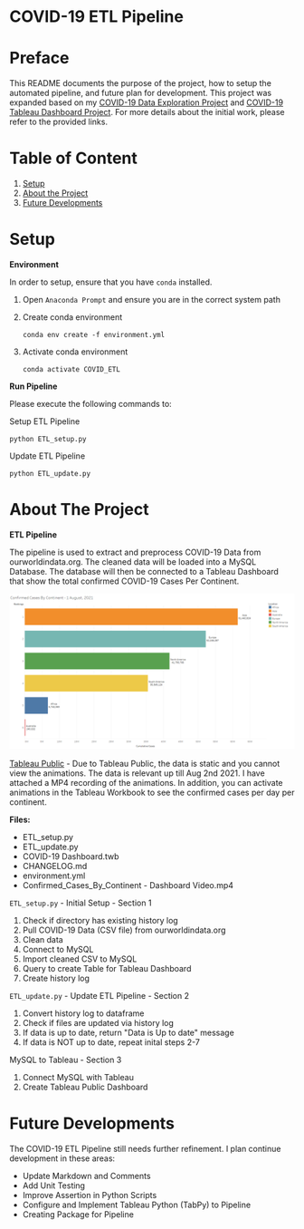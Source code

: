 # **COVID-19 ETL Pipeline**

# Preface
This README documents the purpose of the project, how to setup the automated pipeline, and future plan for development. This project was expanded based on my [COVID-19 Data Exploration Project](https://github.com/AspiringDSer/PortfolioProjects/tree/main/SQL-Projects/COVID-19_Data_Exploration_Project) and [COVID-19 Tableau Dashboard Project](https://github.com/AspiringDSer/PortfolioProjects/tree/main/Tableau-Projects/COVID-19_Dashboard). For more details about the initial work, please refer to the provided links.  

# Table of Content 
1. [Setup](#Setup)
2. [About the Project](#AboutTheProject)
3. [Future Developments](#FutureDevelopments)

# Setup <a name='Setup'></a>
**Environment**

In order to setup, ensure that you have `conda` installed. 

1. Open `Anaconda Prompt` and ensure you are in the correct system path 
2. Create conda environment

    ```
    conda env create -f environment.yml
    ```
3. Activate conda environment 
    ```
    conda activate COVID_ETL
    ```

**Run Pipeline**

Please execute the following commands to:

Setup ETL Pipeline 
```
python ETL_setup.py
```
Update ETL Pipeline
```
python ETL_update.py
``` 

# About The Project <a name='AboutTheProject'></a>

**ETL Pipeline**

The pipeline is used to extract and preprocess COVID-19 Data from ourworldindata.org. The cleaned data will be loaded into a MySQL Database. The database will then be connected to a Tableau Dashboard that show the total confirmed COVID-19 Cases Per Continent. 

![Confirmed Cases By Continent](./images/Confirmed_Cases_By_Continent.png)

[Tableau Public](https://public.tableau.com/views/COVID-19ConfirmedCasesByContinent/Dashboard1?:language=en-US&publish=yes&:display_count=n&:origin=viz_share_link) - Due to Tableau Public, the data is static and you cannot view the animations. The data is relevant up till Aug 2nd 2021. I have attached a MP4 recording of the animations. In addition, you can activate animations in the Tableau Workbook to see the confirmed cases per day per continent. 

**Files:**

* ETL_setup.py
* ETL_update.py
* COVID-19 Dashboard.twb
* CHANGELOG&#46;md
* environment.yml 
* Confirmed_Cases_By_Continent - Dashboard Video.mp4

`ETL_setup.py` - Initial Setup - Section 1 
1. Check if directory has existing history log 
2. Pull COVID-19 Data (CSV file) from ourworldindata.org
3. Clean data 
4. Connect to MySQL
5. Import cleaned CSV to MySQL
6. Query to create Table for Tableau Dashboard
7. Create history log

`ETL_update.py` - Update ETL Pipeline - Section 2
1. Convert history log to dataframe
2. Check if files are updated via history log
3. If data is up to date, return "Data is Up to date" message
4. If data is NOT up to date, repeat inital steps 2-7

MySQL to Tableau - Section 3 
1. Connect MySQL with Tableau 
2. Create Tableau Public Dashboard  

# Future Developments <a name='FutureDevelopments'></a>
The COVID-19 ETL Pipeline still needs further refinement. I  plan continue development in these areas: 

* Update Markdown and Comments 
* Add Unit Testing
* Improve Assertion in Python Scripts
* Configure and Implement Tableau Python (TabPy) to Pipeline
* Creating Package for Pipeline 
